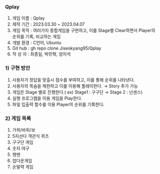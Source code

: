 ### Qplay
1. 게임 이름 : Qplay
2. 제작 기간 : 2023.03.30 ~ 2023.04.07
3. 게임 목적 : 여러가지 종합게임을 구현하고, 이를 Stage별 Clear하면서 Player의 순위를 기록, 비교하는 게임
4. 개발 환경 : C언어, Ubuntu
5. Git hub : gh repo clone Jiseokyang95/Qplay
6. 작 성 자 : 최종일, 박민혁, 양지석

### 1) 구현 방안

1. 사용자가 정답을 맞출시 점수를 부여하고, 이를 통해 순위를 나타낸다.
2. 사용자의 목숨을 제한하고 이를 이용해 플레이한다. → Story 추가 가능
3. 게임은 Stage 별로 진행한다.( ex) Stage1 : 구구단 → Stage 2 : 넌센스)
4. 실행 프로그램을 이용 게임을 Play한다.
5. 파일 입출력 함수를 이용 Player의 순위를 기록한다.

### 2) 게임 목록

1. 가위/바위/보
2. 5지선다 객관식 퀴즈
3. 구구단 게임
4. 숫자 야구
5. 행맨
6. 업다운게임
7. 순발력 게임
